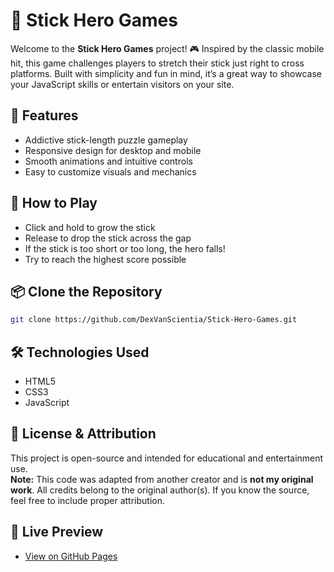 # 🦾 Stick Hero Games

Welcome to the **Stick Hero Games** project! 🎮 Inspired by the classic mobile hit, this game challenges players to stretch their stick just right to cross platforms. Built with simplicity and fun in mind, it’s a great way to showcase your JavaScript skills or entertain visitors on your site.

## 🌟 Features
- Addictive stick-length puzzle gameplay  
- Responsive design for desktop and mobile  
- Smooth animations and intuitive controls  
- Easy to customize visuals and mechanics  

## 🚀 How to Play
- Click and hold to grow the stick  
- Release to drop the stick across the gap  
- If the stick is too short or too long, the hero falls!  
- Try to reach the highest score possible  

## 📦 Clone the Repository
```bash
git clone https://github.com/DexVanScientia/Stick-Hero-Games.git
```

## 🛠️ Technologies Used
- HTML5  
- CSS3  
- JavaScript  

## 📄 License & Attribution
This project is open-source and intended for educational and entertainment use.  
**Note:** This code was adapted from another creator and is **not my original work**. All credits belong to the original author(s). If you know the source, feel free to include proper attribution.

## 📍 Live Preview
- [View on GitHub Pages](https://dexvanscientia.github.io/Stick-Hero-Games/)
